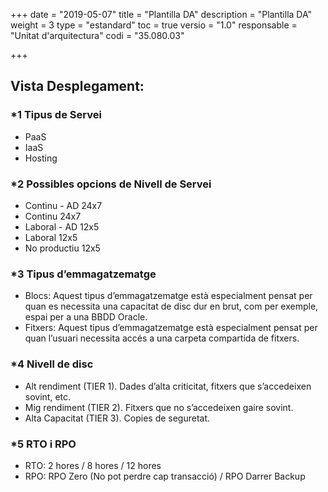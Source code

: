 +++
date        = "2019-05-07"
title       = "Plantilla DA"
description = "Plantilla DA"
weight		= 3
type = "estandard"
toc         = true
versio      = "1.0"
responsable = "Unitat d'arquitectura"
codi = "35.080.03"

+++
## Vista Desplegament:
### *1 Tipus de Servei
- PaaS
- IaaS
- Hosting

### *2 Possibles opcions de Nivell de Servei
- Continu - AD	24x7   
- Continu	24x7
- Laboral - AD	12x5
- Laboral	12x5
- No productiu	12x5

### *3 Tipus d’emmagatzematge
- Blocs: Aquest tipus d’emmagatzematge està especialment pensat per quan es necessita una capacitat de disc dur en brut, com per exemple, espai per a una BBDD Oracle.
- Fitxers: Aquest tipus d’emmagatzematge està especialment pensat per quan l’usuari necessita accés a una carpeta compartida de fitxers.

### *4 Nivell de disc 
- Alt rendiment (TIER 1). Dades d’alta criticitat, fitxers que s’accedeixen sovint, etc.
- Mig rendiment (TIER 2). Fitxers que no s’accedeixen gaire sovint. 
- Alta Capacitat (TIER 3). Copies de seguretat.

### *5 RTO i RPO
- RTO: 2 hores / 8  hores / 12 hores
- RPO: RPO Zero (No pot perdre cap transacció) /  RPO Darrer Backup
